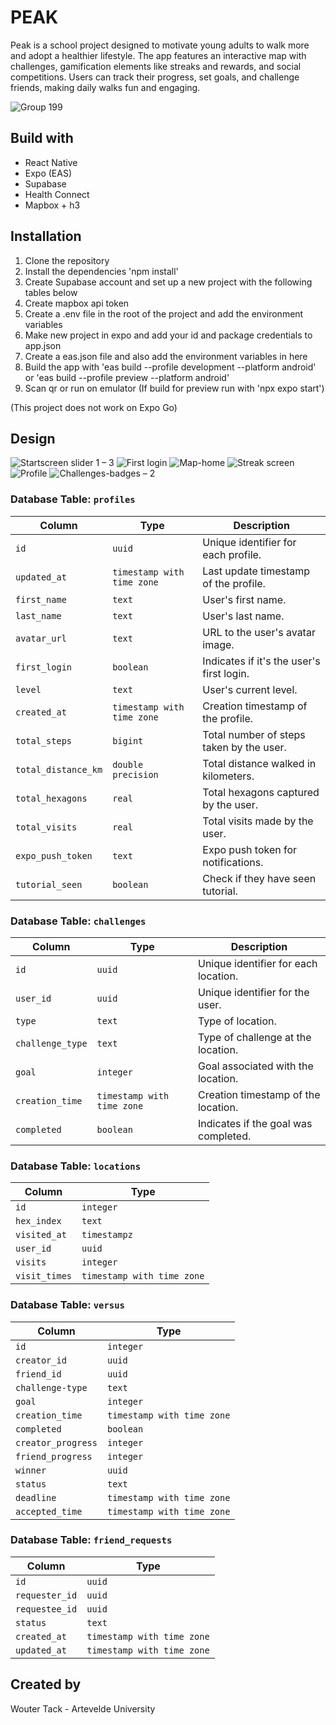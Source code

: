 ﻿# PEAK
Peak is a school project designed to motivate young adults to walk more and adopt a healthier lifestyle. The app features an interactive map with challenges, gamification elements like streaks and rewards, and social competitions. Users can track their progress, set goals, and challenge friends, making daily walks fun and engaging.

![Group 199](https://github.com/user-attachments/assets/16032c87-a14a-49fd-974b-871b19f0b6e1)

## Build with
- React Native
- Expo (EAS)
- Supabase
- Health Connect
- Mapbox + h3

## Installation
1. Clone the repository
2. Install the dependencies 'npm install'
3. Create Supabase account and set up a new project with the following tables below
4. Create mapbox api token
5. Create a .env file in the root of the project and add the environment variables
6. Make new project in expo and add your id and package credentials to app.json
7. Create a eas.json file and also add the environment variables in here 
8. Build the app with 'eas build --profile development --platform android' or 'eas build --profile preview --platform android'
9. Scan qr or run on emulator (If build for preview run with 'npx expo start')

(This project does not work on Expo Go)

## Design
![Startscreen slider 1 – 3](https://github.com/user-attachments/assets/40c03111-76ff-448b-88a0-fd4a5f7442be) ![First login](https://github.com/user-attachments/assets/08aeb6d3-3c75-45fc-8ff6-8b8156d4e65a) ![Map-home](https://github.com/user-attachments/assets/9754fa04-ec84-49e1-a231-0f8e1eccfc46)
![Streak screen](https://github.com/user-attachments/assets/098bea21-5dc3-4052-b10a-e45069fb3251) ![Profile](https://github.com/user-attachments/assets/6ff640ee-b154-4a58-8ea5-67e55567896c) ![Challenges-badges – 2](https://github.com/user-attachments/assets/5a8d634d-edc9-4ac0-ba75-811452017d29)




### Database Table: `profiles`

| Column             | Type                       | Description                           |
|--------------------|----------------------------|---------------------------------------|
| `id`               | `uuid`                     | Unique identifier for each profile.   |
| `updated_at`       | `timestamp with time zone` | Last update timestamp of the profile. |
| `first_name`       | `text`                     | User's first name.                    |
| `last_name`        | `text`                     | User's last name.                     |
| `avatar_url`       | `text`                     | URL to the user's avatar image.       |
| `first_login`      | `boolean`                  | Indicates if it's the user's first login. |
| `level`            | `text`                     | User's current level.                 |
| `created_at`       | `timestamp with time zone` | Creation timestamp of the profile.    |
| `total_steps`      | `bigint`                   | Total number of steps taken by the user. |
| `total_distance_km`| `double precision`         | Total distance walked in kilometers.  |
| `total_hexagons`   | `real`                     | Total hexagons captured by the user.  |
| `total_visits`     | `real`                     | Total visits made by the user.        |
| `expo_push_token`  | `text`                     | Expo push token for notifications.    |
| `tutorial_seen`  | `boolean`                     | Check if they have seen tutorial.    |


### Database Table: `challenges`

| Column            | Type                       | Description                           |
|-------------------|----------------------------|---------------------------------------|
| `id`              | `uuid`                     | Unique identifier for each location.  |
| `user_id`         | `uuid`                     | Unique identifier for the user.       |
| `type`            | `text`                     | Type of location.                     |
| `challenge_type`  | `text`                     | Type of challenge at the location.    |
| `goal`            | `integer`                  | Goal associated with the location.    |
| `creation_time`   | `timestamp with time zone` | Creation timestamp of the location.   |
| `completed`       | `boolean`                  | Indicates if the goal was completed.  |

### Database Table: `locations`

| Column            | Type                       | 
|-------------------|----------------------------|
| `id`              | `integer`                  | 
| `hex_index`         | `text`                     | 
| `visited_at`            | `timestampz`                     | 
| `user_id`  | `uuid`                     | 
| `visits`            | `integer`                  | 
| `visit_times`   | `timestamp with time zone` | 

### Database Table: `versus`

| Column            | Type                       | 
|-------------------|----------------------------|
| `id`              | `integer`                  | 
| `creator_id`         | `uuid`                     | 
| `friend_id`            | `uuid`                     | 
| `challenge-type`  | `text`                     | 
| `goal`            | `integer`                  | 
| `creation_time`   | `timestamp with time zone` | 
| `completed`              | `boolean`                  | 
| `creator_progress`         | `integer`                     | 
| `friend_progress`            | `integer`                     | 
| `winner`  | `uuid`                     | 
| `status`            | `text`                  | 
| `deadline`   | `timestamp with time zone` | 
| `accepted_time`            | `timestamp with time zone`                  | 


### Database Table: `friend_requests`

| Column            | Type                       | 
|-------------------|----------------------------|
| `id`              | `uuid`                  | 
| `requester_id`         | `uuid`                     | 
| `requestee_id`            | `uuid`                     | 
| `status`  | `text`                     | 
| `created_at`            | `timestamp with time zone`                  | 
| `updated_at`   | `timestamp with time zone` | 





## Created by
Wouter Tack - Artevelde University

